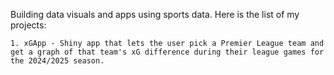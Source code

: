 Building data visuals and apps using sports data. Here is the list of my projects:

    1. xGApp - Shiny app that lets the user pick a Premier League team and get a graph of that team's xG difference during their league games for the 2024/2025 season.

